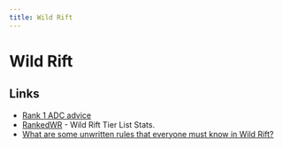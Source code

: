 ```yaml
---
title: Wild Rift
---
```


# Wild Rift

## Links

- [Rank 1 ADC advice](https://www.reddit.com/r/wildrift/comments/xvp7km/i_maintained_rank1_for_most_of_the_season_playing/)
- [RankedWR](https://www.rankedwr.com/) - Wild Rift Tier List Stats.
- [What are some unwritten rules that everyone must know in Wild Rift?](https://www.reddit.com/r/wildrift/comments/yd35fr/what_are_some_unwritten_rules_that_everyone_must/)

